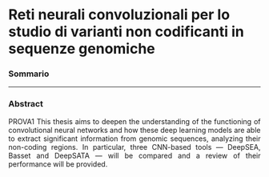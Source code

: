 # Reti neurali convoluzionali per lo studio di varianti non codificanti in sequenze genomiche

### Sommario

<div style="text-align: justify; text-justify: inter-word;">
<!-- BEGIN SOMMARIO -->

<!-- END SOMMARIO -->
</div>

___

### Abstract

<div style="text-align: justify; text-justify: inter-word;">
<!-- BEGIN ABSTRACT -->
    PROVA1 This thesis aims to deepen the understanding of the functioning of convolutional neural networks and how these deep learning models are able to extract significant information from genomic sequences, analyzing their non-coding regions. In particular, three CNN-based tools — DeepSEA, Basset and DeepSATA — will be compared and a review of their performance will be provided.
<!-- END ABSTRACT -->
</div>

